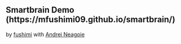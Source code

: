  <h2>Smartbrain Demo (https://mfushimi09.github.io/smartbrain/)</h2>
 
 by <a target ="_blank" rel="noopener noreferrer" href="https://github.com/mfushimi09">fushimi</a> 
      with 
      <a target ="_blank" rel="noopener noreferrer" href="https://www.udemy.com/the-complete-web-developer-in-2018/">Andrei Neagoie</a> 
